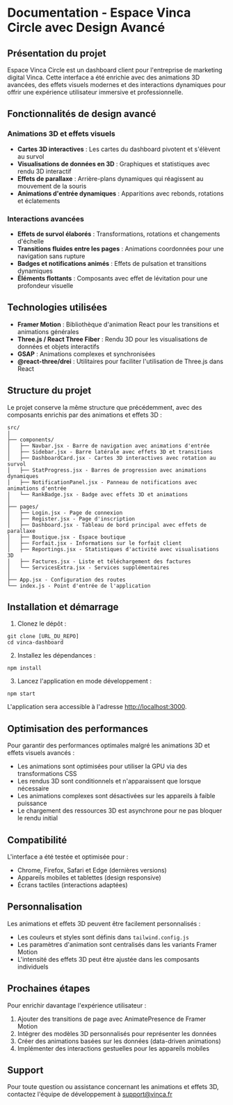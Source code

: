 # Documentation - Espace Vinca Circle avec Design Avancé

## Présentation du projet

Espace Vinca Circle est un dashboard client pour l'entreprise de marketing digital Vinca. Cette interface a été enrichie avec des animations 3D avancées, des effets visuels modernes et des interactions dynamiques pour offrir une expérience utilisateur immersive et professionnelle.

## Fonctionnalités de design avancé

### Animations 3D et effets visuels
- **Cartes 3D interactives** : Les cartes du dashboard pivotent et s'élèvent au survol
- **Visualisations de données en 3D** : Graphiques et statistiques avec rendu 3D interactif
- **Effets de parallaxe** : Arrière-plans dynamiques qui réagissent au mouvement de la souris
- **Animations d'entrée dynamiques** : Apparitions avec rebonds, rotations et éclatements

### Interactions avancées
- **Effets de survol élaborés** : Transformations, rotations et changements d'échelle
- **Transitions fluides entre les pages** : Animations coordonnées pour une navigation sans rupture
- **Badges et notifications animés** : Effets de pulsation et transitions dynamiques
- **Éléments flottants** : Composants avec effet de lévitation pour une profondeur visuelle

## Technologies utilisées

- **Framer Motion** : Bibliothèque d'animation React pour les transitions et animations générales
- **Three.js / React Three Fiber** : Rendu 3D pour les visualisations de données et objets interactifs
- **GSAP** : Animations complexes et synchronisées
- **@react-three/drei** : Utilitaires pour faciliter l'utilisation de Three.js dans React

## Structure du projet

Le projet conserve la même structure que précédemment, avec des composants enrichis par des animations et effets 3D :

```
src/
│
├── components/
│   ├── Navbar.jsx - Barre de navigation avec animations d'entrée
│   ├── Sidebar.jsx - Barre latérale avec effets 3D et transitions
│   ├── DashboardCard.jsx - Cartes 3D interactives avec rotation au survol
│   ├── StatProgress.jsx - Barres de progression avec animations dynamiques
│   ├── NotificationPanel.jsx - Panneau de notifications avec animations d'entrée
│   └── RankBadge.jsx - Badge avec effets 3D et animations
│
├── pages/
│   ├── Login.jsx - Page de connexion
│   ├── Register.jsx - Page d'inscription
│   ├── Dashboard.jsx - Tableau de bord principal avec effets de parallaxe
│   ├── Boutique.jsx - Espace boutique
│   ├── Forfait.jsx - Informations sur le forfait client
│   ├── Reportings.jsx - Statistiques d'activité avec visualisations 3D
│   ├── Factures.jsx - Liste et téléchargement des factures
│   └── ServicesExtra.jsx - Services supplémentaires
│
├── App.jsx - Configuration des routes
└── index.js - Point d'entrée de l'application
```

## Installation et démarrage

1. Clonez le dépôt :
```
git clone [URL_DU_REPO]
cd vinca-dashboard
```

2. Installez les dépendances :
```
npm install
```

3. Lancez l'application en mode développement :
```
npm start
```

L'application sera accessible à l'adresse [http://localhost:3000](http://localhost:3000).

## Optimisation des performances

Pour garantir des performances optimales malgré les animations 3D et effets visuels avancés :

- Les animations sont optimisées pour utiliser la GPU via des transformations CSS
- Les rendus 3D sont conditionnels et n'apparaissent que lorsque nécessaire
- Les animations complexes sont désactivées sur les appareils à faible puissance
- Le chargement des ressources 3D est asynchrone pour ne pas bloquer le rendu initial

## Compatibilité

L'interface a été testée et optimisée pour :
- Chrome, Firefox, Safari et Edge (dernières versions)
- Appareils mobiles et tablettes (design responsive)
- Écrans tactiles (interactions adaptées)

## Personnalisation

Les animations et effets 3D peuvent être facilement personnalisés :

- Les couleurs et styles sont définis dans `tailwind.config.js`
- Les paramètres d'animation sont centralisés dans les variants Framer Motion
- L'intensité des effets 3D peut être ajustée dans les composants individuels

## Prochaines étapes

Pour enrichir davantage l'expérience utilisateur :

1. Ajouter des transitions de page avec AnimatePresence de Framer Motion
2. Intégrer des modèles 3D personnalisés pour représenter les données
3. Créer des animations basées sur les données (data-driven animations)
4. Implémenter des interactions gestuelles pour les appareils mobiles

## Support

Pour toute question ou assistance concernant les animations et effets 3D, contactez l'équipe de développement à support@vinca.fr
